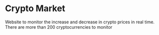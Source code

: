# Crypto Market
Website to monitor the increase and decrease in crypto prices in real time. There are more than 200 cryptocurrencies to monitor